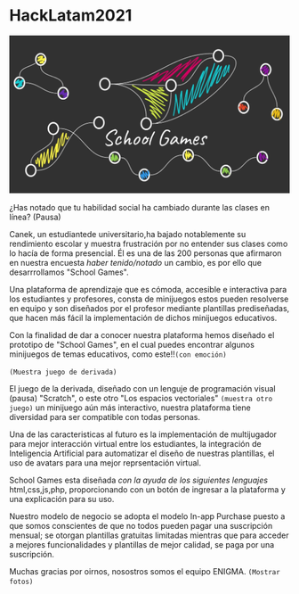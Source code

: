 # HackLatam2021

![SchoolGames](https://github.com/Kary-AG/HackLatam2021/blob/main/img/Games.png)

¿Has notado que tu habilidad social ha cambiado durante las clases en línea? (Pausa)

Canek, un estudiantede universitario,ha bajado notablemente su rendimiento escolar y muestra frustración por no entender sus clases como lo hacía de forma presencial. Él es una de las 200 personas que afirmaron en nuestra encuesta *haber tenido/notado* un cambio, es por ello que desarrrollamos "School Games".

Una plataforma de aprendizaje que es cómoda, accesible e interactiva para  los estudiantes y profesores, consta de minijuegos estos pueden resolverse en equipo y son diseñados por el profesor mediante plantillas prediseñadas, que hacen más fácil la implementación de dichos minijuegos educativos.

Con la finalidad de dar a conocer nuestra plataforma hemos diseñado el prototipo de "School Games", en el cual puedes encontrar algunos minijuegos de temas educativos, como este!!```(con emoción)```

```(Muestra juego de derivada)```

El juego de la derivada, diseñado con un lenguje de programación visual (pausa) "Scratch", o este otro "Los espacios vectoriales" ```(muestra otro juego)``` un minijuego aún más interactivo, nuestra plataforma tiene diversidad para ser compatible con todas personas.

Una de las caracteristicas al futuro es la implementación de multijugador para mejor interacción virtual entre los estudiantes, la integración de Inteligencia Artificial para automatizar el diseño de nuestras plantillas, el uso de avatars para una mejor reprsentación virtual.

School Games esta diseñada *con la ayuda de los siguientes lenguajes* html,css,js,php, proporcionando con un botón de ingresar a la plataforma y una explicación para su uso.

Nuestro modelo de negocio se adopta el modelo In-app Purchase puesto a que somos conscientes de que no todos pueden pagar una suscripción mensual; se otorgan plantillas gratuitas limitadas mientras que para acceder a mejores funcionalidades  y plantillas de mejor calidad, se paga por una suscripción. 

Muchas gracias por oirnos, nosostros somos el equipo ENIGMA. ```(Mostrar fotos)```
